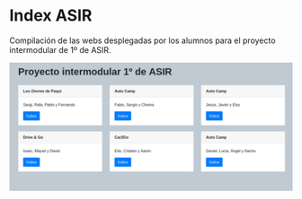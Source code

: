 # Index ASIR

Compilación de las webs desplegadas por los alumnos para el proyecto intermodular de 1º de ASIR. 

![Site screenshot](readme_img.png)